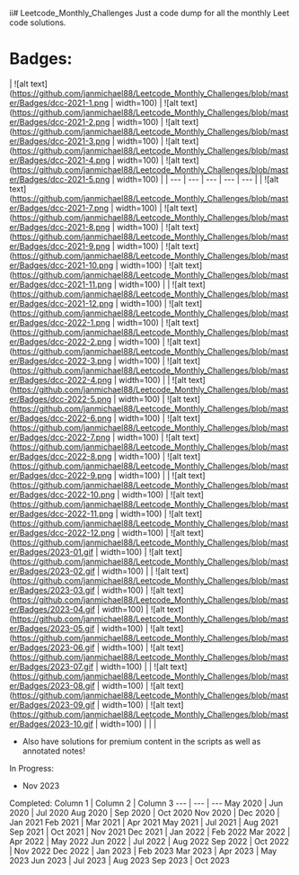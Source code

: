 ii# Leetcode_Monthly_Challenges
Just a code dump for all the monthly Leet code solutions. 

# Badges:

| ![alt text](https://github.com/janmichael88/Leetcode_Monthly_Challenges/blob/master/Badges/dcc-2021-1.png | width=100) | ![alt text](https://github.com/janmichael88/Leetcode_Monthly_Challenges/blob/master/Badges/dcc-2021-2.png | width=100) | ![alt text](https://github.com/janmichael88/Leetcode_Monthly_Challenges/blob/master/Badges/dcc-2021-3.png | width=100) | ![alt text](https://github.com/janmichael88/Leetcode_Monthly_Challenges/blob/master/Badges/dcc-2021-4.png | width=100) | ![alt text](https://github.com/janmichael88/Leetcode_Monthly_Challenges/blob/master/Badges/dcc-2021-5.png | width=100) |
| --- | --- | --- | --- | --- |
| ![alt text](https://github.com/janmichael88/Leetcode_Monthly_Challenges/blob/master/Badges/dcc-2021-7.png | width=100) | ![alt text](https://github.com/janmichael88/Leetcode_Monthly_Challenges/blob/master/Badges/dcc-2021-8.png | width=100) | ![alt text](https://github.com/janmichael88/Leetcode_Monthly_Challenges/blob/master/Badges/dcc-2021-9.png | width=100) | ![alt text](https://github.com/janmichael88/Leetcode_Monthly_Challenges/blob/master/Badges/dcc-2021-10.png | width=100) | ![alt text](https://github.com/janmichael88/Leetcode_Monthly_Challenges/blob/master/Badges/dcc-2021-11.png | width=100) |
| ![alt text](https://github.com/janmichael88/Leetcode_Monthly_Challenges/blob/master/Badges/dcc-2021-12.png | width=100) | ![alt text](https://github.com/janmichael88/Leetcode_Monthly_Challenges/blob/master/Badges/dcc-2022-1.png | width=100) | ![alt text](https://github.com/janmichael88/Leetcode_Monthly_Challenges/blob/master/Badges/dcc-2022-2.png | width=100) | ![alt text](https://github.com/janmichael88/Leetcode_Monthly_Challenges/blob/master/Badges/dcc-2022-3.png | width=100) | ![alt text](https://github.com/janmichael88/Leetcode_Monthly_Challenges/blob/master/Badges/dcc-2022-4.png | width=100) |
| ![alt text](https://github.com/janmichael88/Leetcode_Monthly_Challenges/blob/master/Badges/dcc-2022-5.png | width=100) | ![alt text](https://github.com/janmichael88/Leetcode_Monthly_Challenges/blob/master/Badges/dcc-2022-6.png | width=100) | ![alt text](https://github.com/janmichael88/Leetcode_Monthly_Challenges/blob/master/Badges/dcc-2022-7.png | width=100) | ![alt text](https://github.com/janmichael88/Leetcode_Monthly_Challenges/blob/master/Badges/dcc-2022-8.png | width=100) | ![alt text](https://github.com/janmichael88/Leetcode_Monthly_Challenges/blob/master/Badges/dcc-2022-9.png | width=100) |
| ![alt text](https://github.com/janmichael88/Leetcode_Monthly_Challenges/blob/master/Badges/dcc-2022-10.png | width=100) | ![alt text](https://github.com/janmichael88/Leetcode_Monthly_Challenges/blob/master/Badges/dcc-2022-11.png | width=100) | ![alt text](https://github.com/janmichael88/Leetcode_Monthly_Challenges/blob/master/Badges/dcc-2022-12.png | width=100) | ![alt text](https://github.com/janmichael88/Leetcode_Monthly_Challenges/blob/master/Badges/2023-01.gif | width=100) | ![alt text](https://github.com/janmichael88/Leetcode_Monthly_Challenges/blob/master/Badges/2023-02.gif | width=100) |
| ![alt text](https://github.com/janmichael88/Leetcode_Monthly_Challenges/blob/master/Badges/2023-03.gif | width=100) | ![alt text](https://github.com/janmichael88/Leetcode_Monthly_Challenges/blob/master/Badges/2023-04.gif | width=100) | ![alt text](https://github.com/janmichael88/Leetcode_Monthly_Challenges/blob/master/Badges/2023-05.gif | width=100) | ![alt text](https://github.com/janmichael88/Leetcode_Monthly_Challenges/blob/master/Badges/2023-06.gif | width=100) | ![alt text](https://github.com/janmichael88/Leetcode_Monthly_Challenges/blob/master/Badges/2023-07.gif | width=100) |
| ![alt text](https://github.com/janmichael88/Leetcode_Monthly_Challenges/blob/master/Badges/2023-08.gif | width=100) | ![alt text](https://github.com/janmichael88/Leetcode_Monthly_Challenges/blob/master/Badges/2023-09.gif | width=100) | ![alt text](https://github.com/janmichael88/Leetcode_Monthly_Challenges/blob/master/Badges/2023-10.gif | width=100) | | |


* Also have solutions for premium content in the scripts as well as annotated notes!

In Progress:
* Nov 2023

Completed:
Column 1 | Column 2 | Column 3
--- | --- | ---
May 2020 | Jun 2020 | Jul 2020
Aug 2020 | Sep 2020 | Oct 2020
Nov 2020 | Dec 2020 | Jan 2021
Feb 2021 | Mar 2021 | Apr 2021
May 2021 | Jul 2021 | Aug 2021
Sep 2021 | Oct 2021 | Nov 2021
Dec 2021 | Jan 2022 | Feb 2022
Mar 2022 | Apr 2022 | May 2022
Jun 2022 | Jul 2022 | Aug 2022
Sep 2022 | Oct 2022 | Nov 2022
Dec 2022 | Jan 2023 | Feb 2023
Mar 2023 | Apr 2023 | May 2023
Jun 2023 | Jul 2023 | Aug 2023
Sep 2023 | Oct 2023



